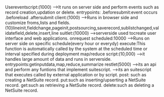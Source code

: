 Usereventscript:(1000)
-->It runs on server side and perform events such as record creation,updation or delete.
entrypoints:
.beforesubmit:event occurs 
.beforeload
.aftersubmit
client:(1000)
-->Runs in browser side and customize froms,lists and fields.
(10)lineinit,fieldchange,pageinit,postsourcing,saverecord,sublistchanged,validatefield,delete,insert,line
suitlet:(10000)
-->serverside used tocreate user interface and web applications.
onrequest
scheduled:10000
-->Runs on server side on specific schedule(every hour or everydy)
execute:This function is automatically called by the system at the scheduled time or interval specified 
during deployment
map/reduce script:(10,000)
-->it handles large amount of data and runs in serverside.
entrypoints:getinputdata,map,reduce,summarize
restlet(5000)
-->its an api and perform any funtions that implement suitescript.
-->its an suitescript that executes called by external application or by script.
post: such as creating a NetSuite record.
put:such as inserting/upserting a NetSuite record. 
get:such as retrieving a NetSuite record.
delete:such as deleting a NetSuite record.
